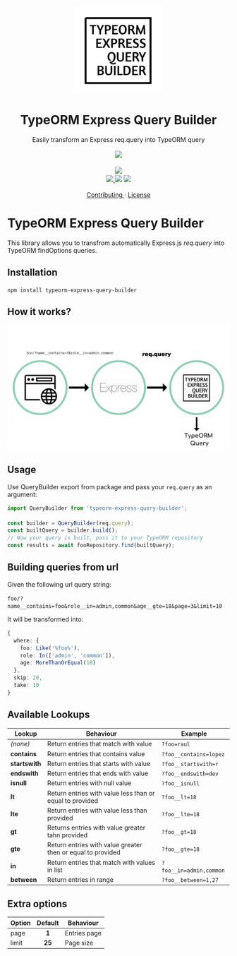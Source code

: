 <p align="center">
  <img src="logo.jpg" alt="Ngx Guardian logo" width="200" height="200">
</p>

<h1 align="center"> TypeORM Express Query Builder </h1>

<p align="center">
  Easily transform an Express req.query into TypeORM query
  <br>
  <br>
  <img src="https://circleci.com/gh/rjlopezdev/typeorm-express-query-builder/tree/master.svg?style=svg">
  <br>
  <br>
  <img src="https://img.shields.io/badge/maintainer-rjlopezdev-orange.svg?link=https://github.com/rjlopezdev">
  <br>
  <a href="https://codecov.io/gh/rjlopezdev/typeorm-express-query-builder">
  <img src="https://codecov.io/gh/rjlopezdev/typeorm-express-query-builder/branch/master/graph/badge.svg" />
  </a>
  <img src="https://badge.fury.io/js/typeorm-express-query-builder.svg">
  <img src="https://img.shields.io/badge/license-MIT-green.svg">
  <br>
  <br>
  <a href="CONTRIBUTING.md"> Contributing </a>
  ·
  <a href="LICENSE"> License </a>
</p>

# TypeORM Express Query Builder
This library allows you to transfrom automatically Express.js _req.query_ into TypeORM findOptions queries.

## Installation

`npm install typeorm-express-query-builder`


## How it works?

![](typeorm-express-pipeline.png)


## Usage

Use QueryBuilder export from package and pass your `req.query` as an argument:

```typescript
import QueryBuilder from 'typeorm-express-query-builder';

const builder = QueryBuilder(req.query);
const builtQuery = builder.build();
// Now your query is built, pass it to your TypeORM repository
const results = await fooRepository.find(builtQuery);
```

## Building queries from url

Given the following url query string:

`foo/?name__contains=foo&role__in=admin,common&age__gte=18&page=3&limit=10`

It will be transformed into:

```typescript
{
  where: {
    foo: Like('%foo%'),
    role: In(['admin', 'common']),
    age: MoreThanOrEqual(18)
  },
  skip: 20,
  take: 10
}
```

## Available Lookups

| Lookup | Behaviour | Example |
| --- | --- | --- |
_(none)_ | Return entries that match with value | `?foo=raul`
__contains__ | Return entries that contains value | `?foo__contains=lopez`
__startswith__ | Return entries that starts with value | `?foo__startswith=r`
__endswith__ | Return entries that ends with value | `?foo__endswith=dev`
__isnull__ | Return entries with null value | `?foo__isnull`
__lt__ | Return entries with value less than or equal to provided | `?foo__lt=18`
__lte__ | Return entries with value less than provided | `?foo__lte=18`
__gt__ | Returns entries with value greater tahn provided | `?foo__gt=18`
__gte__ | Return entries with value greater then or equal to provided | `?foo__gte=18`
__in__ | Return entries that match with values in list | `?foo__in=admin,common`
__between__ | Return entries in range | `?foo__between=1,27`

## Extra options

| Option | Default | Behaviour |
| --- | :---: | --- |
page | __1__ | Entries page
limit | __25__ | Page size
